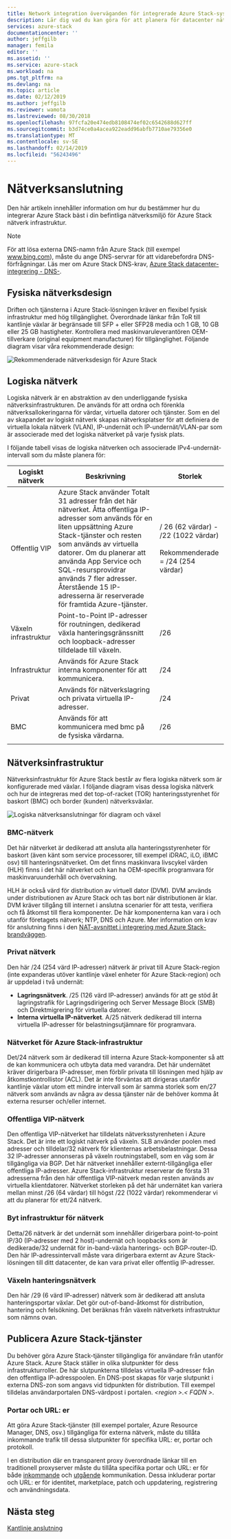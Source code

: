 ```yaml
---
title: Network integration överväganden för integrerade Azure Stack-system | Microsoft Docs
description: Lär dig vad du kan göra för att planera för datacenter nätverksintegrering med flera noder Azure Stack.
services: azure-stack
documentationcenter: ''
author: jeffgilb
manager: femila
editor: ''
ms.assetid: ''
ms.service: azure-stack
ms.workload: na
pms.tgt_pltfrm: na
ms.devlang: na
ms.topic: article
ms.date: 02/12/2019
ms.author: jeffgilb
ms.reviewer: wamota
ms.lastreviewed: 08/30/2018
ms.openlocfilehash: 97fcfa20e474edb8108474ef02c6542688d627ff
ms.sourcegitcommit: b3d74ce0a4acea922eadd96abfb7710ae79356e0
ms.translationtype: MT
ms.contentlocale: sv-SE
ms.lasthandoff: 02/14/2019
ms.locfileid: "56243496"
---
```

# <a name="network-connectivity"></a>Nätverksanslutning
Den här artikeln innehåller information om hur du bestämmer hur du integrerar Azure Stack bäst i din befintliga nätverksmiljö för Azure Stack nätverk infrastruktur. 

> [!NOTE]
> För att lösa externa DNS-namn från Azure Stack (till exempel www.bing.com), måste du ange DNS-servrar för att vidarebefordra DNS-förfrågningar. Läs mer om Azure Stack DNS-krav, [Azure Stack datacenter-integrering - DNS-](azure-stack-integrate-dns.md).

## <a name="physical-network-design"></a>Fysiska nätverksdesign
Driften och tjänsterna i Azure Stack-lösningen kräver en flexibel fysisk infrastruktur med hög tillgänglighet. Överordnade länkar från ToR till kantlinje växlar är begränsade till SFP + eller SFP28 media och 1 GB, 10 GB eller 25 GB hastigheter. Kontrollera med maskinvaruleverantören OEM-tillverkare (original equipment manufacturer) för tillgänglighet. Följande diagram visar våra rekommenderade design:

![Rekommenderade nätverksdesign för Azure Stack](media/azure-stack-network/recommended-design.png)


## <a name="logical-networks"></a>Logiska nätverk
Logiska nätverk är en abstraktion av den underliggande fysiska nätverksinfrastrukturen. De används för att ordna och förenkla nätverksallokeringarna för värdar, virtuella datorer och tjänster. Som en del av skapandet av logiskt nätverk skapas nätverksplatser för att definiera de virtuella lokala nätverk (VLAN), IP-undernät och IP-undernät/VLAN-par som är associerade med det logiska nätverket på varje fysisk plats.

I följande tabell visas de logiska nätverken och associerade IPv4-undernät-intervall som du måste planera för:

| Logiskt nätverk | Beskrivning | Storlek | 
| -------- | ------------- | ------------ | 
| Offentlig VIP | Azure Stack använder Totalt 31 adresser från det här nätverket. Åtta offentliga IP-adresser som används för en liten uppsättning Azure Stack-tjänster och resten som används av virtuella datorer. Om du planerar att använda App Service och SQL-resursprovidrar används 7 fler adresser. Återstående 15 IP-adresserna är reserverade för framtida Azure-tjänster. | / 26 (62 värdar) - /22 (1022 värdar)<br><br>Rekommenderade = /24 (254 värdar) | 
| Växeln infrastruktur | Point-to-Point IP-adresser för routningen, dedikerad växla hanteringsgränssnitt och loopback-adresser tilldelade till växeln. | /26 | 
| Infrastruktur | Används för Azure Stack interna komponenter för att kommunicera. | /24 |
| Privat | Används för nätverkslagring och privata virtuella IP-adresser. | /24 | 
| BMC | Används för att kommunicera med bmc på de fysiska värdarna. | /26 | 
| | | |

## <a name="network-infrastructure"></a>Nätverksinfrastruktur
Nätverksinfrastruktur för Azure Stack består av flera logiska nätverk som är konfigurerade med växlar. I följande diagram visas dessa logiska nätverk och hur de integreras med det top-of-racket (TOR) hanteringsstyrenhet för baskort (BMC) och border (kunden) nätverksväxlar.

![Logiska nätverksanslutningar för diagram och växel](media/azure-stack-network/NetworkDiagram.png)

### <a name="bmc-network"></a>BMC-nätverk
Det här nätverket är dedikerad att ansluta alla hanteringsstyrenheter för baskort (även känt som service processorer, till exempel iDRAC, iLO, iBMC osv) till hanteringsnätverket. Om det finns maskinvara livscykel värden (HLH) finns i det här nätverket och kan ha OEM-specifik programvara för maskinvaruunderhåll och övervakning. 

HLH är också värd för distribution av virtuell dator (DVM). DVM används under distributionen av Azure Stack och tas bort när distributionen är klar. DVM kräver tillgång till internet i anslutna scenarier för att testa, verifiera och få åtkomst till flera komponenter. De här komponenterna kan vara i och utanför företagets nätverk; NTP, DNS och Azure. Mer information om krav för anslutning finns i den [NAT-avsnittet i integrering med Azure Stack-brandväggen](azure-stack-firewall.md#network-address-translation). 

### <a name="private-network"></a>Privat nätverk
Den här /24 (254 värd IP-adresser) nätverk är privat till Azure Stack-region (inte expanderas utöver kantlinje växel enheter för Azure Stack-region) och är uppdelad i två undernät:

- **Lagringsnätverk**. /25 (126 värd IP-adresser) används för att ge stöd åt lagringstrafik för Lagringsdirigering och Server Message Block (SMB) och Direktmigrering för virtuella datorer. 
- **Interna virtuella IP-nätverket**. A/25 nätverk dedikerad till interna virtuella IP-adresser för belastningsutjämnare för programvara.

### <a name="azure-stack-infrastructure-network"></a>Nätverket för Azure Stack-infrastruktur
Det/24 nätverk som är dedikerad till interna Azure Stack-komponenter så att de kan kommunicera och utbyta data med varandra. Det här undernätet kräver dirigerbara IP-adresser, men förblir privata till lösningen med hjälp av åtkomstkontrollistor (ACL). Det är inte förväntas att dirigeras utanför kantlinje växlar utom ett mindre intervall som är samma storlek som en/27 nätverk som används av några av dessa tjänster när de behöver komma åt externa resurser och/eller internet. 

### <a name="public-vip-network"></a>Offentliga VIP-nätverk
Den offentliga VIP-nätverket har tilldelats nätverksstyrenheten i Azure Stack. Det är inte ett logiskt nätverk på växeln. SLB använder poolen med adresser och tilldelar/32 nätverk för klienternas arbetsbelastningar. Dessa 32 IP-adresser annonseras på växeln routningstabell, som en väg som är tillgängliga via BGP. Det här nätverket innehåller externt-tillgängliga eller offentliga IP-adresser. Azure Stack-infrastruktur reserverar de första 31 adresserna från den här offentliga VIP-nätverk medan resten används av virtuella klientdatorer. Nätverket storleken på det här undernätet kan variera mellan minst /26 (64 värdar) till högst /22 (1022 värdar) rekommenderar vi att du planerar för ett/24 nätverk.

### <a name="switch-infrastructure-network"></a>Byt infrastruktur för nätverk
Detta/26 nätverk är det undernät som innehåller dirigerbara point-to-point IP/30 (IP-adresser med 2 host)-undernät och loopbacks som är dedikerade/32 undernät för in-band-växla hanterings- och BGP-router-ID. Den här IP-adressintervall måste vara dirigerbara externt av Azure Stack-lösningen till ditt datacenter, de kan vara privat eller offentlig IP-adresser.

### <a name="switch-management-network"></a>Växeln hanteringsnätverk
Den här /29 (6 värd IP-adresser) nätverk som är dedikerad att ansluta hanteringsportar växlar. Det gör out-of-band-åtkomst för distribution, hantering och felsökning. Det beräknas från växeln nätverkets infrastruktur som nämns ovan.

## <a name="publish-azure-stack-services"></a>Publicera Azure Stack-tjänster
Du behöver göra Azure Stack-tjänster tillgängliga för användare från utanför Azure Stack. Azure Stack ställer in olika slutpunkter för dess infrastrukturroller. De här slutpunkterna tilldelas virtuella IP-adresser från den offentliga IP-adresspoolen. En DNS-post skapas för varje slutpunkt i externa DNS-zon som angavs vid tidpunkten för distribution. Till exempel tilldelas användarportalen DNS-värdpost i portalen.  *&lt;region >.&lt; FQDN >*.

### <a name="ports-and-urls"></a>Portar och URL: er
Att göra Azure Stack-tjänster (till exempel portaler, Azure Resource Manager, DNS, osv.) tillgängliga för externa nätverk, måste du tillåta inkommande trafik till dessa slutpunkter för specifika URL: er, portar och protokoll.
 
I en distribution där en transparent proxy överordnade länkar till en traditionell proxyserver måste du tillåta specifika portar och URL: er för både [inkommande](https://docs.microsoft.com/azure/azure-stack/azure-stack-integrate-endpoints#ports-and-protocols-inbound) och [utgående](https://docs.microsoft.com/azure/azure-stack/azure-stack-integrate-endpoints#ports-and-urls-outbound) kommunikation. Dessa inkluderar portar och URL: er för identitet, marketplace, patch och uppdatering, registrering och användningsdata.

## <a name="next-steps"></a>Nästa steg
[Kantlinje anslutning](azure-stack-border-connectivity.md)
